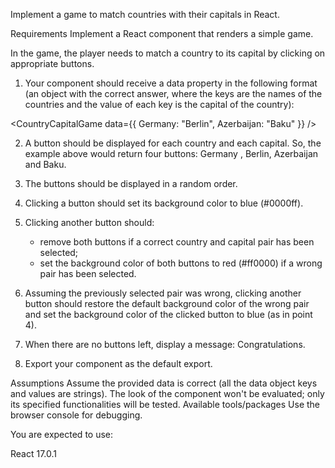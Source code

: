 Implement a game to match countries with their capitals in React.

Requirements
Implement a React component that renders a simple game.

In the game, the player needs to match a country to its capital by clicking on appropriate buttons.

1. Your component should receive a data property in the following format (an object with the correct answer, where the keys are the names of the countries and the value of each key is the capital of the country):

<CountryCapitalGame data={{ Germany: "Berlin", Azerbaijan: "Baku" }} />

2. A button should be displayed for each country and each capital. So, the example above would return four buttons: Germany , Berlin, Azerbaijan and Baku.

3. The buttons should be displayed in a random order.

4. Clicking a button should set its background color to blue (#0000ff).

5. Clicking another button should:

   - remove both buttons if a correct country and capital pair has been selected;
   - set the background color of both buttons to red (#ff0000) if a wrong pair has been selected.

6. Assuming the previously selected pair was wrong, clicking another button should restore the default background color of the wrong pair and set the background color of the clicked button to blue (as in point 4).

7. When there are no buttons left, display a message: Congratulations.

8. Export your component as the default export.

Assumptions
Assume the provided data is correct (all the data object keys and values are strings).
The look of the component won't be evaluated; only its specified functionalities will be tested.
Available tools/packages
Use the browser console for debugging.

You are expected to use:

React 17.0.1
